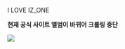 I LOVE IZ_ONE

<strong>현재 공식 사이트 앨범이 바뀌어 크롤링 중단</strong>

<img src="http://spnimage.edaily.co.kr/images/Photo/files/NP/S/2018/10/PS18101500053.jpg">
